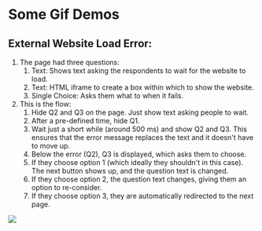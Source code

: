 # Some Gif Demos

## External Website Load Error:

1. The page had three questions:
   1. Text: Shows text asking the respondents to wait for the website to load.
   2. Text: HTML iframe to create a box within which to show the website.
   3. Single Choice: Asks them what to when it fails.
2. This is the flow:
   1. Hide Q2 and Q3 on the page. Just show text asking people to wait.
   2. After a pre-defined time, hide Q1.
   3. Wait just a short while \(around 500 ms\) and show Q2 and Q3. This ensures that the error message replaces the text and it doesn't have to move up.
   4. Below the error \(Q2\), Q3 is displayed, which asks them to choose.
   5. If they choose option 1 \(which ideally they shouldn't in this case\). The next button shows up, and the question text is changed.
   6. If they choose option 2, the question text changes, giving them an option to re-consider.
   7. If they choose option 3, they are automatically redirected to the next page.

![](../../images/external-website-error.gif)

